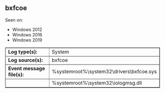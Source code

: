 ## bxfcoe

Seen on:
* Windows 2012
* Windows 2016
* Windows 2019

<table border="1" class="docutils">
  <tbody>
    <tr>
      <td><b>Log type(s):</b></td>
      <td>System</td>
    </tr>
    <tr>
      <td><b>Log source(s):</b></td>
      <td>bxfcoe</td>
    </tr>
    <tr>
      <td><b>Event message file(s):</b></td>
      <td>%systemroot%\system32\drivers\bxfcoe.sys</td>
    </tr>
    <tr>
      <td>&nbsp;</td>
      <td>%systemroot%\system32\iologmsg.dll</td>
    </tr>
  </tbody>
</table>

&nbsp;

